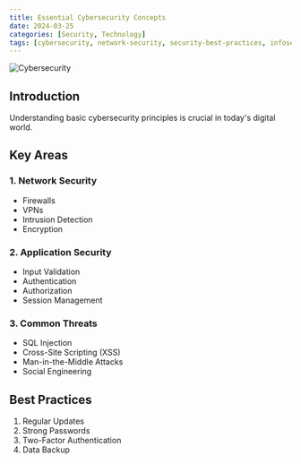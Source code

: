 ```yaml
---
title: Essential Cybersecurity Concepts
date: 2024-03-25
categories: [Security, Technology]
tags: [cybersecurity, network-security, security-best-practices, infosec]
---
```


<img src="../assets/images/posts/security.png" class="post-image" alt="Cybersecurity">

## Introduction

Understanding basic cybersecurity principles is crucial in today's digital world.

## Key Areas

### 1. Network Security
- Firewalls
- VPNs
- Intrusion Detection
- Encryption

### 2. Application Security
- Input Validation
- Authentication
- Authorization
- Session Management

### 3. Common Threats
- SQL Injection
- Cross-Site Scripting (XSS)
- Man-in-the-Middle Attacks
- Social Engineering

## Best Practices

1. Regular Updates
2. Strong Passwords
3. Two-Factor Authentication
4. Data Backup 